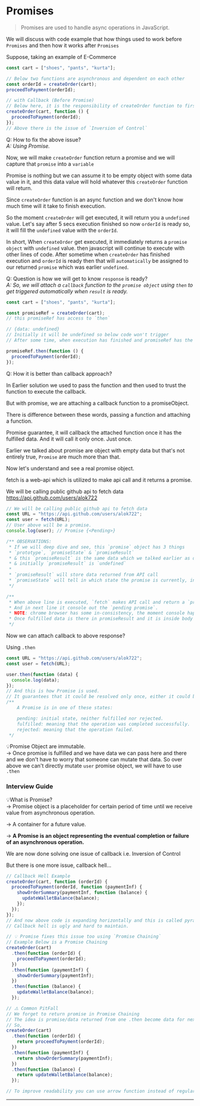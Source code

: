 # Promises

> Promises are used to handle async operations in JavaScript.

We will discuss with code example that how things used to work before `Promises` and then how it works after `Promises`

Suppose, taking an example of E-Commerce

```js
const cart = ["shoes", "pants", "kurta"];

// Below two functions are asynchronous and dependent on each other
const orderId = createOrder(cart);
proceedToPayment(orderId);

// with Callback (Before Promise)
// Below here, it is the responsibility of createOrder function to first create the order then call the callback function
createOrder(cart, function () {
  proceedToPayment(orderId);
});
// Above there is the issue of `Inversion of Control`
```

Q: How to fix the above issue?  
_A: Using Promise._

Now, we will make `createOrder` function return a promise and we will capture that `promise` into a `variable`

Promise is nothing but we can assume it to be empty object with some data value in it, and this data value will hold whatever this `createOrder` function will return.

Since `createOrder` function is an async function and we don't know how much time will it take to finish execution.

So the moment `createOrder` will get executed, it will return you a `undefined` value. Let's say after 5 secs execution finished so now `orderId` is ready so, it will fill the `undefined` value with the `orderId`.

In short, When `createOrder` get executed, it immediately returns a `promise object` with `undefined` value. then javascript will continue to execute with other lines of code. After sometime when `createOrder` has finished execution and `orderId` is ready then that will `automatically` be assigned to our returned `promise` which was earlier `undefined`.

Q: Question is how we will get to know `response` is ready?  
_A: So, we will attach a `callback` function to the `promise object` using `then` to get triggered automatically when `result` is ready._

```js
const cart = ["shoes", "pants", "kurta"];

const promiseRef = createOrder(cart);
// this promiseRef has access to `then`

// {data: undefined}
// Initially it will be undefined so below code won't trigger
// After some time, when execution has finished and promiseRef has the data then automatically the below line will get triggered.

promiseRef.then(function () {
  proceedToPayment(orderId);
});
```

Q: How it is better than callback approach?

In Earlier solution we used to pass the function and then used to trust the function to execute the callback.

But with promise, we are attaching a callback function to a promiseObject.

There is difference between these words, passing a function and attaching a function.

Promise guarantee, it will callback the attached function once it has the fulfilled data. And it will call it only once. Just once.

Earlier we talked about promise are object with empty data but that's not entirely true, `Promise` are much more than that.

Now let's understand and see a real promise object.

fetch is a web-api which is utilized to make api call and it returns a promise.

We will be calling public github api to fetch data
https://api.github.com/users/alok722

```js
// We will be calling public github api to fetch data
const URL = "https://api.github.com/users/alok722";
const user = fetch(URL);
// User above will be a promise.
console.log(user); // Promise {<Pending>}

/** OBSERVATIONS:
 * If we will deep dive and see, this `promise` object has 3 things
 * `prototype`, `promiseState` & `promiseResult`
 * & this `promiseResult` is the same data which we talked earlier as data
 * & initially `promiseResult` is `undefined`
 *
 * `promiseResult` will store data returned from API call
 * `promiseState` will tell in which state the promise is currently, initially it will be in `pending` state and later it will become `fulfilled`
 */

/**
 * When above line is executed, `fetch` makes API call and return a `promise` instantly which is in `Pending` state and Javascript doesn't wait to get it `fulfilled`
 * And in next line it console out the `pending promise`.
 * NOTE: chrome browser has some in-consistency, the moment console happens it shows in pending state but if you will expand that it will show fulfilled because chrome updated the log when promise get fulfilled.
 * Once fulfilled data is there in promiseResult and it is inside body in ReadableStream format and there is a way to extract data.
 */
```

Now we can attach callback to above response?

Using `.then`

```js
const URL = "https://api.github.com/users/alok722";
const user = fetch(URL);

user.then(function (data) {
  console.log(data);
});
// And this is how Promise is used.
// It guarantees that it could be resolved only once, either it could be `success` or `failure`
/**
    A Promise is in one of these states:

    pending: initial state, neither fulfilled nor rejected.
    fulfilled: meaning that the operation was completed successfully.
    rejected: meaning that the operation failed.
 */
```

💡Promise Object are immutable.  
-> Once promise is fulfilled and we have data we can pass here and there and we don't have to worry that someone can mutate that data. So over above we can't directly mutate `user` promise object, we will have to use `.then`

### Interview Guide

💡What is Promise?  
-> Promise object is a placeholder for certain period of time until we receive value from asynchronous operation.

-> A container for a future value.

-> **A Promise is an object representing the eventual completion or failure of an asynchronous operation.**

We are now done solving one issue of callback i.e. Inversion of Control

But there is one more issue, callback hell...

```js
// Callback Hell Example
createOrder(cart, function (orderId) {
  proceedToPayment(orderId, function (paymentInf) {
    showOrderSummary(paymentInf, function (balance) {
      updateWalletBalance(balance);
    });
  });
});
// And now above code is expanding horizontally and this is called pyramid of doom.
// Callback hell is ugly and hard to maintain.

// 💡 Promise fixes this issue too using `Promise Chaining`
// Example Below is a Promise Chaining
createOrder(cart)
  .then(function (orderId) {
    proceedToPayment(orderId);
  })
  .then(function (paymentInf) {
    showOrderSummary(paymentInf);
  })
  .then(function (balance) {
    updateWalletBalance(balance);
  });

// ⚠️ Common PitFall
// We forget to return promise in Promise Chaining
// The idea is promise/data returned from one .then become data for next .then
// So,
createOrder(cart)
  .then(function (orderId) {
    return proceedToPayment(orderId);
  })
  .then(function (paymentInf) {
    return showOrderSummary(paymentInf);
  })
  .then(function (balance) {
    return updateWalletBalance(balance);
  });

// To improve readability you can use arrow function instead of regular function
```

<hr>

